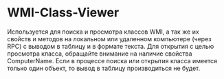 # WMI-Class-Viewer

Используется для поиска и просмотра классов WMI, а так же их свойств и методов на локальном или удаленном компьютере (через RPC) с выводом в таблицу и в формате текста.
Для открытия с целью просмотра класса, обращайте внимание на наличие свойства ComputerName. Если в процессе поиска или открытия класса имеется только один объект, то вывод в таблицу производиться не будет.
